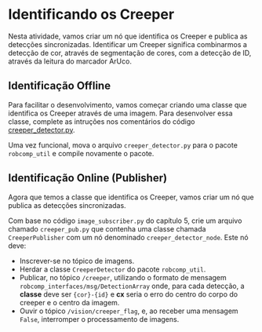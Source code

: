 # Identificando os Creeper
Nesta atividade, vamos criar um nó que identifica os Creeper e publica as detecções sincronizadas. Identificar um Creeper significa combinarmos a detecção de cor, através de segmentação de cores, com a detecção de ID, através da leitura do marcador ArUco.

## Identificação Offline
Para facilitar o desenvolvimento, vamos começar criando uma classe que identifica os Creeper através de uma imagem. Para desenvolver essa classe, complete as intruções nos comentários do código [creeper_detector.py](../util/creeper_detector.py).

Uma vez funcional, mova o arquivo `creeper_detector.py` para o pacote `robcomp_util` e compile novamente o pacote.

## Identificação Online (Publisher)
Agora que temos a classe que identifica os Creeper, vamos criar um nó que publica as detecções sincronizadas. 

Com base no código `image_subscriber.py` do capítulo 5, crie um arquivo chamado `creeper_pub.py` que contenha uma classe chamada `CreeperPublisher` com um nó denominado `creeper_detector_node`. Este nó deve:

- Inscrever-se no tópico de imagens.
- Herdar a classe `CreeperDetector` do pacote `robcomp_util`.
- Publicar, no tópico `/creeper`, utilizando o formato de mensagem `robcomp_interfaces/msg/DetectionArray` onde, para cada detecção, a **classe** deve ser `{cor}-{id}` e **cx** seria o erro do centro do corpo do creeper e o centro da imagem.
- Ouvir o tópico `/vision/creeper_flag`, e, ao receber uma mensagem `False`, interromper o processamento de imagens.
